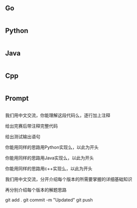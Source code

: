 ## Go
```Go

```
## Python
```Python

```
## Java
```Java

```
## Cpp
```Cpp

```

## Prompt
```Prompt

```
我们用中文交流，你能理解这段代码么，逐行加上注释


给出完赛后带注释完整代码

给出测试输出语句

你能用同样的思路用Python实现么，以此为开头


你能用同样的思路用Java实现么，以此为开头

你能用同样的思路用c++实现么，以此为开头


我们用中文交流，分开介绍每个版本的所需要掌握的详细基础知识

再分别介绍每个版本的解题思路

git add .
git commit -m "Updated"
git push

```
